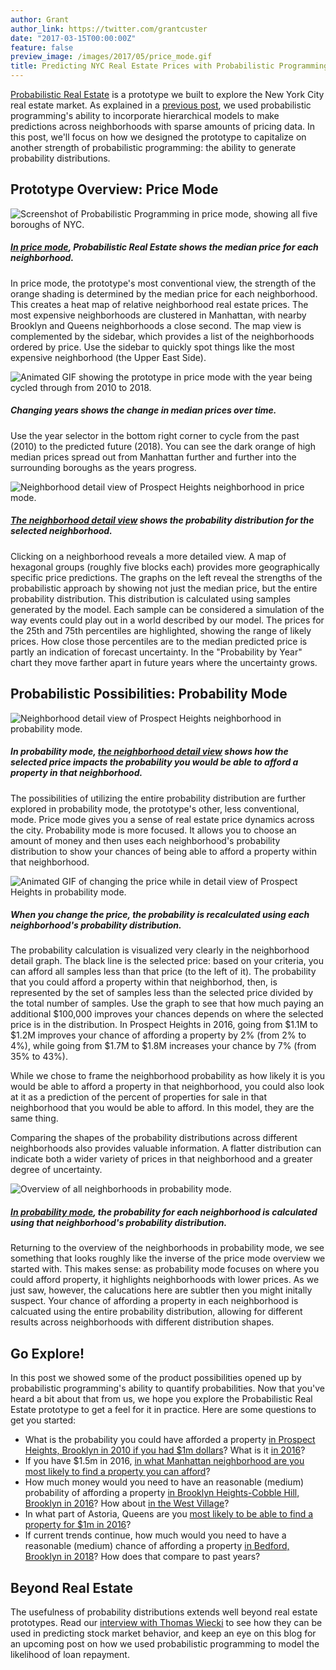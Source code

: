 ```yaml
---
author: Grant
author_link: https://twitter.com/grantcuster
date: "2017-03-15T00:00:00Z"
feature: false
preview_image: /images/2017/05/price_mode.gif
title: Predicting NYC Real Estate Prices with Probabilistic Programming
---
```


[Probabilistic Real Estate](http://fastforwardlabs.github.io/pre) is a prototype we built to explore the New York City real estate market. As explained in a [previous post](http://blog.fastforwardlabs.com/2017/01/18/new-research-on-probabilistic-programming.html), we used probabilistic programming's ability to incorporate hierarchical models to make predictions across neighborhoods with sparse amounts of pricing data. In this post, we'll focus on how we designed the prototype to capitalize on another strength of probabilistic programming: the ability to generate probability distributions.

## Prototype Overview: Price Mode

![Screenshot of Probabilistic Programming in price mode, showing all five boroughs of NYC.](/images/2017/05/price_mode.png)

##### [In price mode](http://fastforwardlabs.github.io/pre/#/price/50-1000000/2016/all_boroughs/all_neighborhoods), Probabilistic Real Estate shows the median price for each neighborhood.

In price mode, the prototype's most conventional view, the strength of the orange shading is determined by the median price for each neighborhood. This creates a heat map of relative neighborhood real estate prices. The most expensive neighborhoods are clustered in Manhattan, with nearby Brooklyn and Queens neighborhoods a close second. The map view is complemented by the sidebar, which provides a list of the neighborhoods ordered by price. Use the sidebar to quickly spot things like the most expensive neighborhood (the Upper East Side).

![Animated GIF showing the prototype in price mode with the year being cycled through from 2010 to 2018.](/images/2017/05/price_mode.gif)

##### Changing years shows the change in median prices over time.

Use the year selector in the bottom right corner to cycle from the past (2010) to the predicted future (2018). You can see the dark orange of high median prices spread out from Manhattan further and further into the surrounding boroughs as the years progress.

![Neighborhood detail view of Prospect Heights neighborhood in price mode.](/images/2017/05/price_mode_prospect_heights.png)

##### [The neighborhood detail view](http://fastforwardlabs.github.io/pre/#/price/50-1000000/2016/all_boroughs/prospect_heights) shows the probability distribution for the selected neighborhood.

Clicking on a neighborhood reveals a more detailed view. A map of hexagonal groups (roughly five blocks each) provides more geographically specific price predictions. The graphs on the left reveal the strengths of the probabilistic approach by showing not just the median price, but the entire probability distribution. This distribution is calculated using samples generated by the model. Each sample can be considered a simulation of the way events could play out in a world described by our model. The prices for the 25th and 75th percentiles are highlighted, showing the range of likely prices. How close those percentiles are to the median predicted price is partly an indication of forecast uncertainty. In the "Probability by Year" chart they move farther apart in future years where the uncertainty grows.

## Probabilistic Possibilities: Probability Mode

![Neighborhood detail view of Prospect Heights neighborhood in probability mode.](/images/2017/05/probability_mode_prospect_heights.png)

##### In probability mode, [the neighborhood detail view](http://fastforwardlabs.github.io/pre/#/probability/2000000-50/2016/all_boroughs/prospect_heights?_k=w9o2m5) shows how the selected price impacts the probability you would be able to afford a property in that neighborhood.

The possibilities of utilizing the entire probability distribution are further explored in probability mode, the prototype's other, less conventional, mode. Price mode gives you a sense of real estate price dynamics across the city. Probability mode is more focused. It allows you to choose an amount of money and then uses each neighborhood's probability distribution to show your chances of being able to afford a property within that neighborhood.

![Animated GIF of changing the price while in detail view of Prospect Heights in probability mode.](/images/2017/05/prospect_heights.gif)

##### When you change the price, the probability is recalculated using each neighborhood's probability distribution.

The probability calculation is visualized very clearly in the neighborhood detail graph. The black line is the selected price: based on your criteria, you can afford all samples less than that price (to the left of it). The probability that you could afford a property within that neighborhod, then, is represented by the set of samples less than the selected price divided by the total number of samples. Use the graph to see that how much paying an additional $100,000 improves your chances depends on where the selected price is in the distribution. In Prospect Heights in 2016, going from $1.1M to $1.2M improves your chance of affording a property by 2% (from 2% to 4%), while going from $1.7M to $1.8M increases your chance by 7% (from 35% to 43%).

While we chose to frame the neighborhood probability as how likely it is you would be able to afford a property in that neighborhood, you could also look at it as a prediction of the percent of properties for sale in that neighborhood that you would be able to afford. In this model, they are the same thing.

Comparing the shapes of the probability distributions across different neighborhoods also provides valuable information. A flatter distribution can indicate both a wider variety of prices in that neighborhood and a greater degree of uncertainty.

![Overview of all neighborhoods in probability mode.](/images/2017/05/probability_mode.png)

##### [In probability mode](http://fastforwardlabs.github.io/pre/#/probability/1000000-50/2016/all_boroughs/all_neighborhoods), the probability for each neighborhood is calculated using that neighborhood's probability distribution.

Returning to the overview of the neighborhoods in probability mode, we see something that looks roughly like the inverse of the price mode overview we started with. This makes sense: as probability mode focuses on where you could afford property, it highlights neighborhoods with lower prices. As we just saw, however, the calucations here are subtler then you might initally suspect. Your chance of affording a property in each neighborhood is calcuated using the entire probability distribution, allowing for different results across neighborhoods with different distribution shapes.

## Go Explore!

In this post we showed some of the product possibilities opened up by probabilistic programming's ability to quantify probabilities. Now that you've heard a bit about that from us, we hope you explore the Probabilistic Real Estate prototype to get a feel for it in practice. Here are some questions to get you started:
- What is the probability you could have afforded a property [in Prospect Heights, Brooklyn in 2010 if you had $1m dollars](http://fastforwardlabs.github.io/pre/#/probability/1000000-50/2010/all_boroughs/prospect_heights)? What is it [in 2016](http://fastforwardlabs.github.io/pre/#/probability/1000000-50/2016/all_boroughs/prospect_heights)?
- If you have $1.5m in 2016, [in what Manhattan neighborhood are you most likely to find a property you can afford](http://fastforwardlabs.github.io/pre/#/probability/1500000-50/2016/manhattan/all_neighborhoods)?
- How much money would you need to have an reasonable (medium) probability of affording a property [in Brooklyn Heights-Cobble Hill, Brooklyn in 2016](http://fastforwardlabs.github.io/pre/#/price/50-1000000/2010/all_boroughs/brooklyn_heights-cobble_hill)? How about [in the West Village](http://fastforwardlabs.github.io/pre/#/price/50-1000000/2010/all_boroughs/west_village)?
- In what part of Astoria, Queens are you [most likely to be able to find a property for $1m in 2016](http://fastforwardlabs.github.io/pre/#/probability/1000000-50/2016/all_boroughs/astoria/18966)?
- If current trends continue, how much would you need to have a reasonable (medium) chance of affording a property [in Bedford, Brooklyn in 2018](vpre/#/price/50-1000000/2018/all_boroughs/bedford)? How does that compare to past years?

## Beyond Real Estate

The usefulness of probability distributions extends well beyond real estate prototypes. Read our [interview with Thomas Wiecki](http://blog.fastforwardlabs.com/2017/01/11/thomas-wiecki-on-probabilistic-programming-with.html) to see how they can be used in predicting stock market behavior, and keep an eye on this blog for an upcoming post on how we used probabilistic programming to model the likelihood of loan repayment.
